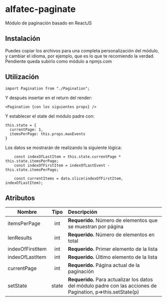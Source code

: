 # alfatec-paginate
Módulo de paginación basado en ReactJS

Instalación 
------
Puedes copiar los archivos para una completa personalización del módulo, y cambiar el idioma, por ejemplo, que es lo que te recomiendo la verdad.
Pendiente queda subirlo como módulo a npmjs.com

Utilización
------
`import Pagination from "./Pagination";`

Y después insertar en el return del render:
```
<Pagination {con los siguientes props} /> 
```
Y establecer el state del módulo padre con: 
```
this.state = {
  currentPage: 1,
  itemsPerPage: this.props.maxEvents
}
```
Los datos se mostrarán de realizando la siguiente lógica:
```
    const indexOfLastItem = this.state.currentPage * this.state.itemsPerPage;
    const indexOfFirstItem = indexOfLastEvent - this.state.itemsPerPage;

    const currentItems = data.slice(indexOfFirstItem, indexOfLastItem);
```

Atributos
-----
| Nombre        | Tipo          | Descripción  |
| ------------- |:-------------:| :-----|
| itemsPerPage      | int | **Requerido.** Número de elementos que se muestran por página |
| lenResults      | int      |   **Requerido.** Número de elementos en total |
| indexOfFirstItem | int      |    **Requerido.** Primer elemento de la lista  |
| indexOfLastItem | int      |    **Requerido.**  Último elemento de la lista |
| currentPage | int | **Requerido.** Página actual de la paginación |
| setState | state | **Requerido.** Para actualizar los datos del módulo padre con las acciones de Pagination, p=>this.setState(p)|
